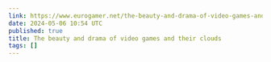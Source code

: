 ```yaml
---
link: https://www.eurogamer.net/the-beauty-and-drama-of-video-games-and-their-clouds
date: 2024-05-06 10:54 UTC
published: true
title: The beauty and drama of video games and their clouds
tags: []
---
```



